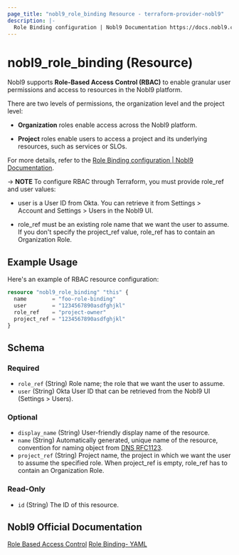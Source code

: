 ```yaml
---
page_title: "nobl9_role_binding Resource - terraform-provider-nobl9"
description: |-
  Role Binding configuration | Nobl9 Documentation https://docs.nobl9.com/yaml-guide#rolebinding
---
```


# nobl9_role_binding (Resource)

Nobl9 supports **Role-Based Access Control (RBAC)** to enable granular user permissions and access to resources in the Nobl9 platform.

There are two levels of permissions, the organization level and the project level:

- **Organization** roles enable access across the Nobl9 platform.

- **Project** roles enable users to access a project and its underlying resources, such as services or SLOs.

For more details, refer to the [Role Binding configuration | Nobl9 Documentation](https://docs.nobl9.com/yaml-guide#rolebinding).

-> **NOTE** To configure RBAC through Terraform, you must provide role_ref and user values:

- user is a User ID from Okta. You can retrieve it from Settings > Account and Settings > Users in the Nobl9 UI.

- role_ref must be an existing role name that we want the user to assume. If you don't specify the project_ref value, role_ref has to contain an Organization Role.

## Example Usage

Here's an example of RBAC resource configuration:

```terraform
resource "nobl9_role_binding" "this" {
  name        = "foo-role-binding"
  user        = "1234567890asdfghjkl"
  role_ref    = "project-owner"
  project_ref = "1234567890asdfghjkl"
}
```

<!-- schema generated by tfplugindocs -->
## Schema

### Required

- `role_ref` (String) Role name; the role that we want the user to assume.
- `user` (String) Okta User ID that can be retrieved from the Nobl9 UI (Settings > Users).

### Optional

- `display_name` (String) User-friendly display name of the resource.
- `name` (String) Automatically generated, unique name of the resource, convention for naming object from [DNS RFC1123](https://kubernetes.io/docs/concepts/overview/working-with-objects/names/#names).
- `project_ref` (String) Project name, the project in which we want the user to assume the specified role. When project_ref is empty, role_ref has to contain an Organization Role.

### Read-Only

- `id` (String) The ID of this resource.

## Nobl9 Official Documentation

[Role Based Access Control](https://docs.nobl9.com/Features/RBAC/)
[Role Binding- YAML](https://docs.nobl9.com/Features/RBAC/role-binding-yaml)